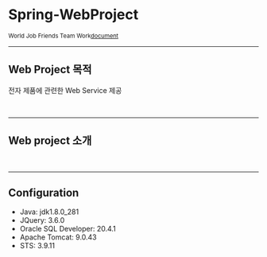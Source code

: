 # Spring-WebProject
<sub>World Job Friends Team Work<a href="https://drive.google.com/file/d/1ORP2BxxvSFjtjpaQ2Xh-GiT77tBrvk6Y/view?usp=sharing">document</a><sub>
<hr>
  <h2>Web Project 목적</h2>
  <p>전자 제품에 관련한 Web Service 제공</p>
  <br>
<hr>
  <h2>Web project 소개</h2>
  <p></p>
  
  <br>
<hr>
  <h2>Configuration</h2>
  <ul>
    <li>Java: jdk1.8.0_281</li>
    <li>JQuery: 3.6.0</li>
    <li>Oracle SQL Developer: 20.4.1</li>
    <li>Apache Tomcat: 9.0.43</li>
    <li>STS: 3.9.11</li>
  </ul>
